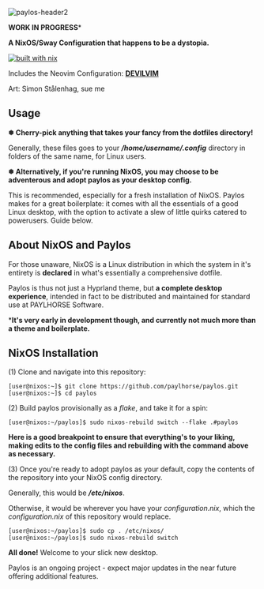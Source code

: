 ![paylos-header2](https://github.com/paylhorse/paylos/assets/74363924/bf211d6e-f5fe-40ce-8de9-d1eb9cfa3e91)

**WORK IN PROGRESS***

**A NixOS/Sway Configuration that happens to be a dystopia.**

[![built with nix](https://builtwithnix.org/badge.svg)](https://builtwithnix.org)

Includes the Neovim Configuration: [**DEVILVIM**](https://github.com/paylhorse/paylos/tree/main/dotfiles/nvim)

Art: Simon Stålenhag, sue me

## Usage

**❅ Cherry-pick anything that takes your fancy from the dotfiles directory!**

Generally, these files goes to your ***/home/username/.config*** directory in folders of the same name, for Linux users.

**❅ Alternatively, if you're running NixOS, you may choose to be adventerous and adopt paylos as your desktop config.**

This is recommended, especially for a fresh installation of NixOS. Paylos makes for a great boilerplate: it comes with all the essentials of a good Linux desktop, with the option to activate a slew of little quirks catered to powerusers. Guide below.

## About NixOS and Paylos

For those unaware, NixOS is a Linux distribution in which the system in it's entirety is **declared** in what's essentially a comprehensive dotfile.

Paylos is thus not just a Hyprland theme, but **a complete desktop experience**, intended in fact to be distributed and maintained for standard use at PAYLHORSE Software. 

***It's very early in development though, and currently not much more than a theme and boilerplate.**

## NixOS Installation
(1) Clone and navigate into this repository:
```console
[user@nixos:~]$ git clone https://github.com/paylhorse/paylos.git
[user@nixos:~]$ cd paylos
```
(2) Build paylos provisionally as a *flake*, and take it for a spin:
```console
[user@nixos:~/paylos]$ sudo nixos-rebuild switch --flake .#paylos
```
**Here is a good breakpoint to ensure that everything's to your liking, making edits to the config files and rebuilding with the command above as necessary.**

(3) Once you're ready to adopt paylos as your default, copy the contents of the repository into your NixOS config directory.

Generally, this would be ***/etc/nixos***.

Otherwise, it would be wherever you have your *configuration.nix*, which the *configuration.nix* of this repository would replace.
```console
[user@nixos:~/paylos]$ sudo cp . /etc/nixos/
[user@nixos:~/paylos]$ sudo nixos-rebuild switch
```
**All done!** Welcome to your slick new desktop.

Paylos is an ongoing project - expect major updates in the near future offering additional features.
